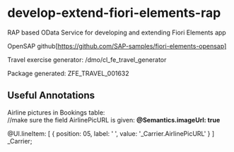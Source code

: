 # develop-extend-fiori-elements-rap
RAP based OData Service for developing and extending Fiori Elements app

OpenSAP github[https://github.com/SAP-samples/fiori-elements-opensap]

Travel exercise generator: /dmo/cl_fe_travel_generator

Package generated: ZFE_TRAVEL_001632




## Useful Annotations
Airline pictures in Bookings table:  
  //make sure the field AirlinePicURL is given:  **@Semantics.imageUrl: true**
  
  @UI.lineItem: [ { position: 05, label: ' ', value: '_Carrier.AirlinePicURL' } ]<br/>_Carrier;

